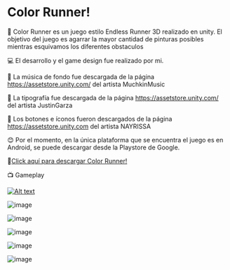 # Color Runner!
 
:running: Color Runner es un juego estilo Endless Runner 3D realizado en unity. El objetivo del juego es agarrar la mayor cantidad de pinturas posibles mientras esquivamos los diferentes obstaculos



💻 El desarrollo y el game design fue realizado por mi.

🎵 La música de fondo fue descargada de la página https://assetstore.unity.com/ del artista MuchkinMusic 

🌻 La tipografía fue descargada de la página https://assetstore.unity.com/ del artista JustinGarza

:radio_button: Los botones e íconos fueron descargados de la página https://assetstore.unity.com del artista NAYRISSA

😊 Por el momento, en la única plataforma que se encuentra el juego es en Android, se puede descargar desde la Playstore de Google.

:link:<a href="https://play.google.com/store/apps/details?id=com.TinyIgloo.ColorRunner">Click aquí para descargar Color Runner!</a>

:tv: Gameplay

[![Alt text](https://img.youtube.com/vi/l5Ad3BRcB3U/maxresdefault.jpg)](https://www.youtube.com/watch?v=l5Ad3BRcB3U)

![image](https://user-images.githubusercontent.com/42523128/158216190-f3c02d0e-fb32-4ffc-bba5-52e001220dd3.png)

![image](https://user-images.githubusercontent.com/42523128/158216214-1587f5dc-fd27-4ffe-b7be-736dc08a1b97.png)

![image](https://user-images.githubusercontent.com/42523128/158216238-40723b7c-416e-4b05-8c50-b002595fd7cf.png)

![image](https://user-images.githubusercontent.com/42523128/158216271-f9de5d83-35e0-4c33-8575-34305761fef2.png)

![image](https://user-images.githubusercontent.com/42523128/158216318-259f1289-aa7d-4542-8da7-f4750d6c0e16.png)


